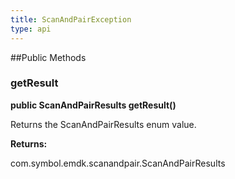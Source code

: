 ```yaml
---
title: ScanAndPairException
type: api
---
```





##Public Methods

### getResult

**public ScanAndPairResults getResult()**

Returns the ScanAndPairResults enum value.

**Returns:**

com.symbol.emdk.scanandpair.ScanAndPairResults

